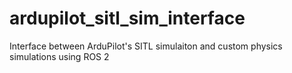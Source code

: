 # ardupilot_sitl_sim_interface
Interface between ArduPilot's SITL simulaiton and custom physics simulations using ROS 2
